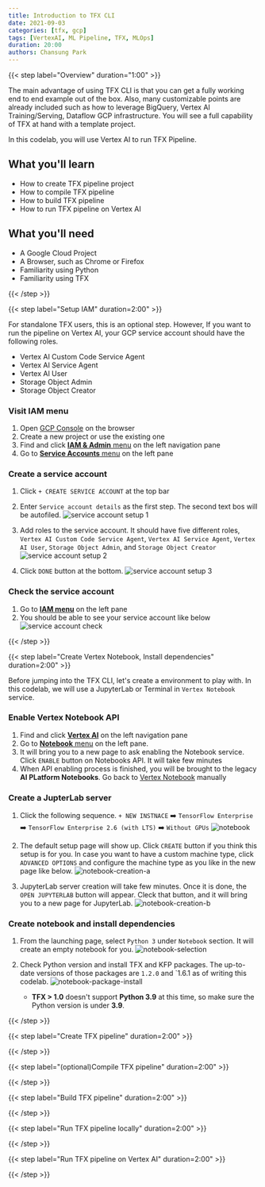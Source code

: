 ```yaml
---
title: Introduction to TFX CLI
date: 2021-09-03
categories: [tfx, gcp]
tags: [VertexAI, ML Pipeline, TFX, MLOps]
duration: 20:00
authors: Chansung Park
---
```


{{< step label="Overview" duration="1:00" >}}

The main advantage of using TFX CLI is that you can get a fully working end to end example out of the box. Also, many customizable points are already included such as how to leverage BigQuery, Vertex AI Training/Serving, Dataflow GCP infrastructure. You will see a full capability of TFX at hand with a template project. 

In this codelab, you will use Vertex AI to run TFX Pipeline.

## **What you'll learn**
- How to create TFX pipeline project
- How to compile TFX pipeline
- How to build TFX pipeline
- How to run TFX pipeline on Vertex AI

## **What you'll need**
- A Google Cloud Project
- A Browser, such as Chrome or Firefox
- Familiarity using Python
- Familiarity using TFX

{{< /step >}}

{{< step label="Setup IAM" duration=2:00" >}}

For standalone TFX users, this is an optional step. However, If you want to run the pipeline on Vertex AI, your GCP service account should have the following roles.
- Vertex AI Custom Code Service Agent
- Vertex AI Service Agent
- Vertex AI User
- Storage Object Admin
- Storage Object Creator

### **Visit IAM menu**

1. Open [GCP Console](https://console.cloud.google.com/) on the browser
2. Create a new project or use the existing one
3. Find and click [**IAM & Admin** menu](https://console.cloud.google.com/iam-admin/) on the left navigation pane
4. Go to [**Service Accounts** menu](https://console.cloud.google.com/iam-admin/serviceaccounts) on the left pane

### **Create a service account**

1. Click `+ CREATE SERVICE ACCOUNT` at the top bar

2. Enter `Service account details` as the first step. The second text bos will be autofiled.
![service account setup 1](/assets/images/tfx-cli-101/service-account-1.png)

3. Add roles to the service account. It should have five different roles, `Vertex AI Custom Code Service Agent`, `Vertex AI Service Agent`, `Vertex AI User`, `Storage Object Admin`, and `Storage Object Creator`
![service account setup 2](/assets/images/tfx-cli-101/service-account-2.png)

4. Click `DONE` button at the bottom.
![service account setup 3](/assets/images/tfx-cli-101/service-account-3.png)

### **Check the service account**

1. Go to [**IAM menu**](https://console.cloud.google.com/iam-admin/iam) on the left pane
2. You should be able to see your service account like below
![service account check](/assets/images/tfx-cli-101/service-account-4.png)

{{< /step >}}

{{< step label="Create Vertex Notebook, Install dependencies" duration=2:00" >}}

Before jumping into the TFX CLI, let's create a environment to play with. In this codelab, we will use a JupyterLab or Terminal in `Vertex Notebook` service.

### **Enable Vertex Notebook API**

1. Find and click [**Vertex AI**](https://console.cloud.google.com/vertex-ai) on the left navigation pane
2. Go to [**Notebook** menu](https://console.cloud.google.com/vertex-ai/notebooks) on the left pane. 
3. It will bring you to a new page to ask enabling the Notebook service. Click `ENABLE` button on Notebooks API. It will take few minutes
4. When API enabling process is finished, you will be brought to the legacy **AI PLatform Notebooks**. Go back to [Vertex Notebook](https://console.cloud.google.com/vertex-ai/notebooks) manually

### **Create a JupterLab server**

1. Click the following sequence. `+ NEW INSTNACE`  ➡️  `TensorFlow Enterprise`  ➡️  `TensorFlow Enterprise 2.6 (with LTS)`  ➡️  `Without GPUs`
![notebook](/assets/images/tfx-cli-101/notebook.png)

2. The default setup page will show up. Click `CREATE` button if you think this setup is for you. In case you want to have a custom machine type, click `ADVANCED OPTIONS` and configure the machine type as you like in the new page like below.
![notebook-creation-a](/assets/images/tfx-cli-101/notebook-creation.png)

3. JupyterLab server creation will take few minutes. Once it is done, the `OPEN JUPYTERLAB` button will appear. Cleck that button, and it will bring you to a new page for JupyterLab.
![notebook-creation-b](/assets/images/tfx-cli-101/notebook-open.png)

### **Create notebook and install dependencies**

1. From the launching page, select `Python 3` under `Notebook` section. It will create an empty notebook for you.
![notebook-selection](/assets/images/tfx-cli-101/notebook-selection.png)

2. Check Python version and install TFX and KFP packages. The up-to-date versions of those packages are `1.2.0` and `1.6.1 as of writing this codelab.
![notebook-package-install](/assets/images/tfx-cli-101/notebook-package-install.png)
    - **TFX > 1.0** doesn't support **Python 3.9** at this time, so make sure the Python version is under **3.9**.

{{< /step >}}

{{< step label="Create TFX pipeline" duration=2:00" >}}

{{< /step >}}

{{< step label="(optional)Compile TFX pipeline" duration=2:00" >}}

{{< /step >}}

{{< step label="Build TFX pipeline" duration=2:00" >}}

{{< /step >}}

{{< step label="Run TFX pipeline locally" duration=2:00" >}}

{{< /step >}}

{{< step label="Run TFX pipeline on Vertex AI" duration=2:00" >}}

{{< /step >}}
